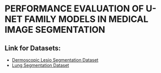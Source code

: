 # PERFORMANCE EVALUATION OF U-NET FAMILY MODELS IN MEDICAL IMAGE SEGMENTATION

## Link for Datasets:
- [Dermoscopic Lesio Segmentation Dataset](https://www.kaggle.com/datasets/nodoubttome/skin-cancer9-classesisic)
- [Lung Segmentation Dataset](https://www.kaggle.com/datasets/tawsifurrahman/covid19-radiography-database)
